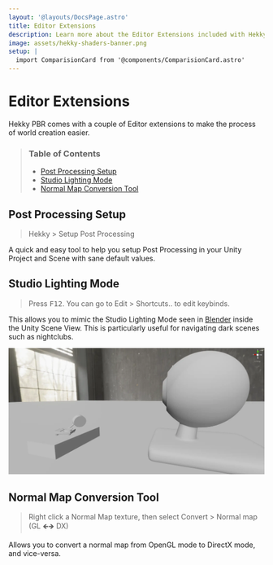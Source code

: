 ```yaml
---
layout: '@layouts/DocsPage.astro'
title: Editor Extensions
description: Learn more about the Editor Extensions included with Hekky Shaders
image: assets/hekky-shaders-banner.png
setup: | 
  import ComparisionCard from '@components/ComparisionCard.astro'
---
```

# Editor Extensions

Hekky PBR comes with a couple of Editor extensions to make the process of world creation easier.

> ### Table of Contents
> 
> - [Post Processing Setup](#post-processing-setup)
> - [Studio Lighting Mode](#studio-lighting-mode)
> - [Normal Map Conversion Tool](#normal-map-conversion-tool)

## Post Processing Setup

> Hekky > Setup Post Processing

A quick and easy tool to help you setup Post Processing in your Unity Project and Scene with sane default values.

<ComparisionCard beforeSrc="/shared/img/post-off.webp" beforeTxt="Post Processing Off" afterSrc="/shared/img/post-on.webp" afterTxt="Post Processing On" color="#fff"/>

## Studio Lighting Mode

> Press <kbd>F12</kbd>. You can go to Edit > Shortcuts.. to edit keybinds.

This allows you to mimic the Studio Lighting Mode seen in [Blender](blender.org/) inside the Unity Scene View. This is particularly useful for navigating dark scenes such as nightclubs.

![Studio Lighting](/shared/img/studio-lighting.webp)

## Normal Map Conversion Tool

> Right click a Normal Map texture, then select Convert > Normal map (GL 🡸🡺 DX)

Allows you to convert a normal map from OpenGL mode to DirectX mode, and vice-versa.